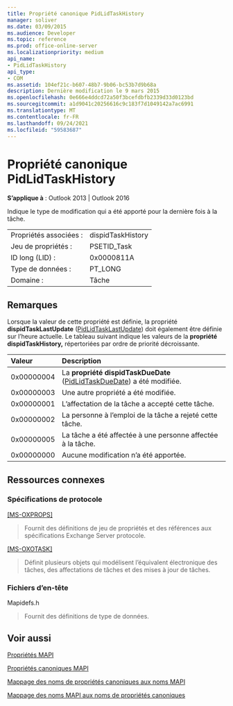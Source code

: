 ```yaml
---
title: Propriété canonique PidLidTaskHistory
manager: soliver
ms.date: 03/09/2015
ms.audience: Developer
ms.topic: reference
ms.prod: office-online-server
ms.localizationpriority: medium
api_name:
- PidLidTaskHistory
api_type:
- COM
ms.assetid: 104ef21c-b607-48b7-9b06-bc53b7d9b68a
description: Dernière modification le 9 mars 2015
ms.openlocfilehash: 0e666e4ddcd72a50f3bcefdbfb2339d33d0123bd
ms.sourcegitcommit: a1d9041c20256616c9c183f7d1049142a7ac6991
ms.translationtype: MT
ms.contentlocale: fr-FR
ms.lasthandoff: 09/24/2021
ms.locfileid: "59583687"
---
```

# <a name="pidlidtaskhistory-canonical-property"></a>Propriété canonique PidLidTaskHistory

  
  
**S’applique à** : Outlook 2013 | Outlook 2016 
  
Indique le type de modification qui a été apporté pour la dernière fois à la tâche.
  
|||
|:-----|:-----|
|Propriétés associées :  <br/> |dispidTaskHistory  <br/> |
|Jeu de propriétés :  <br/> |PSETID_Task  <br/> |
|ID long (LID) :  <br/> |0x0000811A  <br/> |
|Type de données :  <br/> |PT_LONG  <br/> |
|Domaine :  <br/> |Tâche  <br/> |
   
## <a name="remarks"></a>Remarques

Lorsque la valeur de cette propriété est définie, la propriété **dispidTaskLastUpdate** ([PidLidTaskLastUpdate](pidlidtasklastupdate-canonical-property.md)) doit également être définie sur l’heure actuelle. Le tableau suivant indique les valeurs de la **propriété dispidTaskHistory,** répertoriées par ordre de priorité décroissante. 
  
|**Valeur**|**Description**|
|:-----|:-----|
|0x00000004  <br/> |La **propriété dispidTaskDueDate** ([PidLidTaskDueDate](pidlidtaskduedate-canonical-property.md)) a été modifiée.  <br/> |
|0x00000003  <br/> |Une autre propriété a été modifiée.  <br/> |
|0x00000001  <br/> |L’affectation de la tâche a accepté cette tâche.  <br/> |
|0x00000002  <br/> |La personne à l’emploi de la tâche a rejeté cette tâche.  <br/> |
|0x00000005  <br/> |La tâche a été affectée à une personne affectée à la tâche.  <br/> |
|0x00000000  <br/> |Aucune modification n’a été apportée.  <br/> |
   
## <a name="related-resources"></a>Ressources connexes

### <a name="protocol-specifications"></a>Spécifications de protocole

[[MS-OXPROPS]](https://msdn.microsoft.com/library/f6ab1613-aefe-447d-a49c-18217230b148%28Office.15%29.aspx)
  
> Fournit des définitions de jeu de propriétés et des références aux spécifications Exchange Server protocole.
    
[[MS-OXOTASK]](https://msdn.microsoft.com/library/55600ec0-6195-4730-8436-59c7931ef27e%28Office.15%29.aspx)
  
> Définit plusieurs objets qui modélisent l’équivalent électronique des tâches, des affectations de tâches et des mises à jour de tâches.
    
### <a name="header-files"></a>Fichiers d’en-tête

Mapidefs.h
  
> Fournit des définitions de type de données.
    
## <a name="see-also"></a>Voir aussi



[Propriétés MAPI](mapi-properties.md)
  
[Propriétés canoniques MAPI](mapi-canonical-properties.md)
  
[Mappage des noms de propriétés canoniques aux noms MAPI](mapping-canonical-property-names-to-mapi-names.md)
  
[Mappage des noms MAPI aux noms de propriétés canoniques](mapping-mapi-names-to-canonical-property-names.md)

